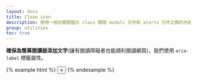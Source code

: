 ```yaml
---
layout: docs
title: Close icon
description: 使用一般的關閉圖示 class 關閉 modals 元件和 alerts 元件之類的內容。
group: utilities
toc: true
---
```


**確保為螢幕閱讀器添加文字**(讓有閱讀障礙者也能順利閱讀網頁)，我們使用 `aria-label` 標籤屬性。

{% example html %}
<button type="button" class="close" aria-label="Close">
  <span aria-hidden="true">&times;</span>
</button>
{% endexample %}
